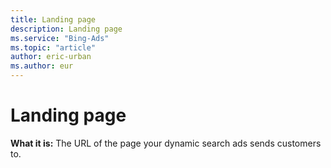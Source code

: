 ```yaml
---
title: Landing page
description: Landing page
ms.service: "Bing-Ads"
ms.topic: "article"
author: eric-urban
ms.author: eur
---
```


# Landing page

**What it is:**  The URL of the page your dynamic search ads sends customers to.


